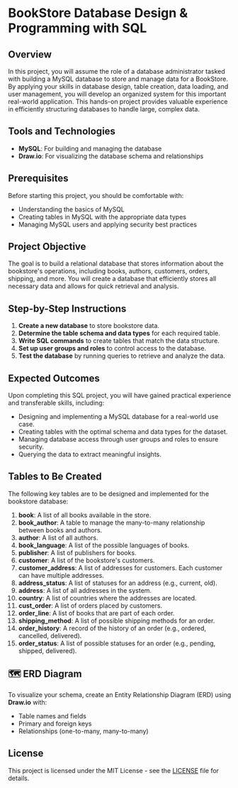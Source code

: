 # BookStore Database Design & Programming with SQL

## Overview

In this project, you will assume the role of a database administrator tasked with building a MySQL database to store and manage data for a BookStore. By applying your skills in database design, table creation, data loading, and user management, you will develop an organized system for this important real-world application. This hands-on project provides valuable experience in efficiently structuring databases to handle large, complex data.

## Tools and Technologies

- **MySQL**: For building and managing the database
- **Draw.io**: For visualizing the database schema and relationships

## Prerequisites

Before starting this project, you should be comfortable with:

- Understanding the basics of MySQL
- Creating tables in MySQL with the appropriate data types
- Managing MySQL users and applying security best practices

## Project Objective

The goal is to build a relational database that stores information about the bookstore's operations, including books, authors, customers, orders, shipping, and more. You will create a database that efficiently stores all necessary data and allows for quick retrieval and analysis.

## Step-by-Step Instructions

1. **Create a new database** to store bookstore data.
2. **Determine the table schema and data types** for each required table.
3. **Write SQL commands** to create tables that match the data structure.
4. **Set up user groups and roles** to control access to the database.
5. **Test the database** by running queries to retrieve and analyze the data.

## Expected Outcomes

Upon completing this SQL project, you will have gained practical experience and transferable skills, including:

- Designing and implementing a MySQL database for a real-world use case.
- Creating tables with the optimal schema and data types for the dataset.
- Managing database access through user groups and roles to ensure security.
- Querying the data to extract meaningful insights.

## Tables to Be Created

The following key tables are to be designed and implemented for the bookstore database:

1. **book**: A list of all books available in the store.
2. **book_author**: A table to manage the many-to-many relationship between books and authors.
3. **author**: A list of all authors.
4. **book_language**: A list of the possible languages of books.
5. **publisher**: A list of publishers for books.
6. **customer**: A list of the bookstore's customers.
7. **customer_address**: A list of addresses for customers. Each customer can have multiple addresses.
8. **address_status**: A list of statuses for an address (e.g., current, old).
9. **address**: A list of all addresses in the system.
10. **country**: A list of countries where the addresses are located.
11. **cust_order**: A list of orders placed by customers.
12. **order_line**: A list of books that are part of each order.
13. **shipping_method**: A list of possible shipping methods for an order.
14. **order_history**: A record of the history of an order (e.g., ordered, cancelled, delivered).
15. **order_status**: A list of possible statuses for an order (e.g., pending, shipped, delivered).

## 🗺 ERD Diagram

To visualize your schema, create an Entity Relationship Diagram (ERD) using **Draw.io** with:
- Table names and fields
- Primary and foreign keys
- Relationships (one-to-many, many-to-many)

## License

This project is licensed under the MIT License - see the [LICENSE](LICENSE) file for details.
